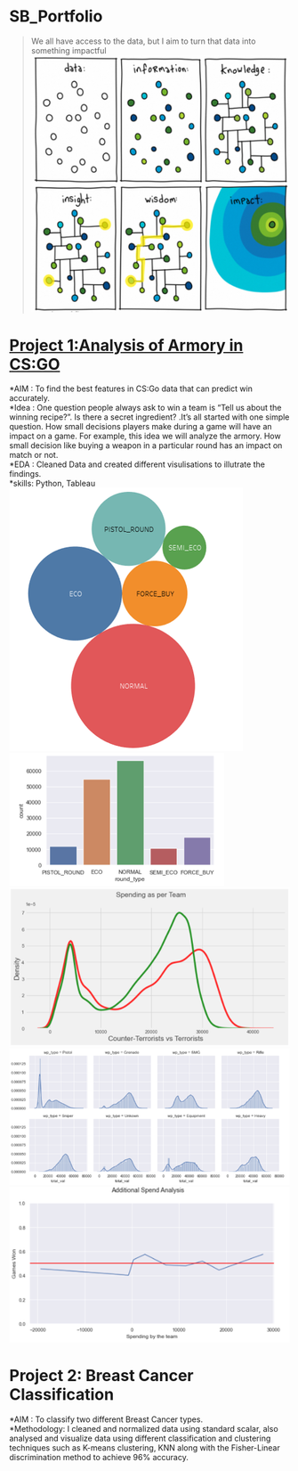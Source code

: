 # SB_Portfolio
>We all have access to the data, but I aim to turn that data into something impactful
![](https://github.com/sagar2bhujbal/SB_portfolio/blob/main/images/Esports_1.png)

# [Project 1:Analysis of Armory in CS:GO ](https://github.com/sagar2bhujbal/ESPORT)
*AIM  : To find the best features in CS:Go data that can predict win accurately.  
*Idea : One question people always ask to win a team is “Tell us about the winning recipe?”. Is there a secret ingredient? .It’s all started with one simple question. How small decisions players make during a game will have an impact on a game. For example, this idea we will analyze the armory. How small decision like buying a weapon in a particular round has an impact on match or not.  
*EDA  : Cleaned Data and created different visulisations to illutrate the findings.  
*skills: Python, Tableau  
![](https://github.com/sagar2bhujbal/SB_portfolio/blob/main/images/Esports_2.png)
![](https://github.com/sagar2bhujbal/SB_portfolio/blob/main/images/Esports_3.png)
![](https://github.com/sagar2bhujbal/SB_portfolio/blob/main/images/Esports_4.png)
![](https://github.com/sagar2bhujbal/SB_portfolio/blob/main/images/Esports_5.png)
![](https://github.com/sagar2bhujbal/SB_portfolio/blob/main/images/Esports_6.png)

# Project 2: Breast Cancer Classification
*AIM : To classify two different Breast Cancer types.  
*Methodology: I cleaned and normalized data using standard scalar, also analysed and visualize data using different classification and clustering techniques such as K-means clustering, KNN along with the Fisher-Linear discrimination method to achieve 96% accuracy.  




